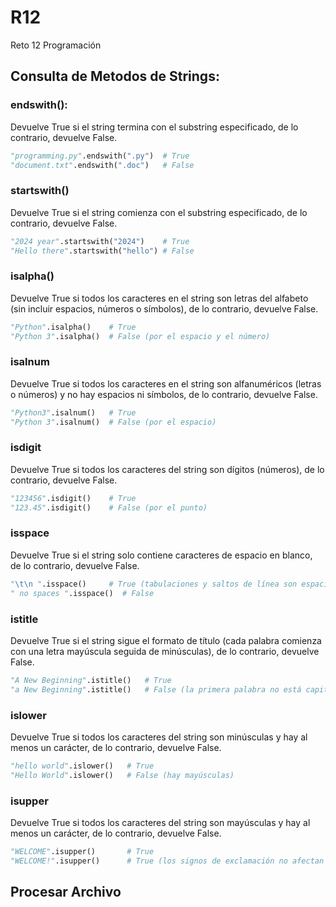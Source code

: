 # R12
Reto 12 Programación

## Consulta de Metodos de Strings:
### endswith():
Devuelve True si el string termina con el substring especificado, de lo contrario, devuelve False.
```python
"programming.py".endswith(".py")  # True
"document.txt".endswith(".doc")   # False
```
### startswith()
Devuelve True si el string comienza con el substring especificado, de lo contrario, devuelve False.
```python
"2024 year".startswith("2024")    # True
"Hello there".startswith("hello") # False 
```
### isalpha()
Devuelve True si todos los caracteres en el string son letras del alfabeto (sin incluir espacios, números o símbolos), de lo contrario, devuelve False.
```python
"Python".isalpha()    # True
"Python 3".isalpha()  # False (por el espacio y el número)
```
### isalnum
Devuelve True si todos los caracteres en el string son alfanuméricos (letras o números) y no hay espacios ni símbolos, de lo contrario, devuelve False.
```python
"Python3".isalnum()   # True
"Python 3".isalnum()  # False (por el espacio)
```
### isdigit
Devuelve True si todos los caracteres del string son dígitos (números), de lo contrario, devuelve False.
```python
"123456".isdigit()    # True
"123.45".isdigit()    # False (por el punto)
```
### isspace
Devuelve True si el string solo contiene caracteres de espacio en blanco, de lo contrario, devuelve False.
```python
"\t\n ".isspace()     # True (tabulaciones y saltos de línea son espacios en blanco)
" no spaces ".isspace()  # False
```
### istitle
Devuelve True si el string sigue el formato de título (cada palabra comienza con una letra mayúscula seguida de minúsculas), de lo contrario, devuelve False.
```python
"A New Beginning".istitle()   # True
"a New Beginning".istitle()   # False (la primera palabra no está capitalizada)
```
### islower
Devuelve True si todos los caracteres del string son minúsculas y hay al menos un carácter, de lo contrario, devuelve False.
```python
"hello world".islower()   # True
"Hello World".islower()   # False (hay mayúsculas)
```
### isupper
Devuelve True si todos los caracteres del string son mayúsculas y hay al menos un carácter, de lo contrario, devuelve False.
```python
"WELCOME".isupper()       # True
"WELCOME!".isupper()      # True (los signos de exclamación no afectan el resultado)
```

## Procesar Archivo
